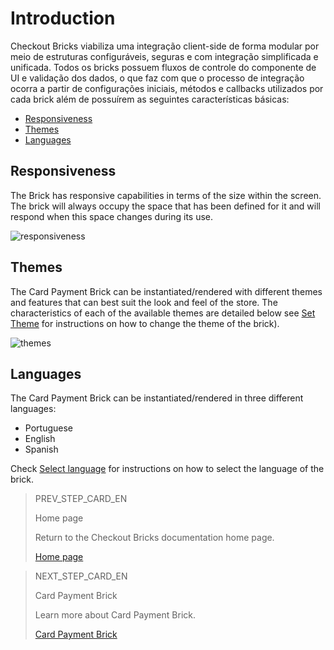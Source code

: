 # Introduction

Checkout Bricks viabiliza uma integração client-side de forma modular por meio de estruturas configuráveis, seguras e com integração simplificada e unificada. Todos os bricks possuem fluxos de controle do componente de UI e validação dos dados, o que faz com que o processo de integração ocorra a partir de configurações iniciais, métodos e callbacks utilizados por cada brick além de possuírem as seguintes características básicas:

* [Responsiveness](https://www.mercadopago[FAKER][URL][DOMAIN]/developers/pt/docs/checkout-bricks-beta/introduction#bookmark_responsiveness)
* [Themes](https://www.mercadopago[FAKER][URL][DOMAIN]/developers/pt/docs/checkout-bricks-beta/introduction#bookmark_themes)
* [Languages](https://www.mercadopago[FAKER][URL][DOMAIN]/developers/pt/docs/checkout-bricks-beta/introduction#bookmark_languages)

## Responsiveness

The Brick has responsive capabilities in terms of the size within the screen. The brick will always occupy the space that has been defined for it and will respond when this space changes during its use.

![responsiveness](checkout-bricks/responsive-theme-pt.gif)

## Themes

The Card Payment Brick can be instantiated/rendered with different themes and features that can best suit the look and feel of the store. The characteristics of each of the available themes are detailed below see [Set Theme](/developers/en/docs/checkout-bricks/additional-customization-beta/set-theme) for instructions on how to change the theme of the brick).

![themes](checkout-bricks/themes-paymentcard-pt.png)

## Languages

The Card Payment Brick can be instantiated/rendered in three different languages:

* Portuguese
* English 
* Spanish

Check [Select language](/developers/en/docs/checkout-bricks-beta/additional-customization/select-language) for instructions on how to select the language of the brick. 

> PREV_STEP_CARD_EN
>
> Home page
>
> Return to the Checkout Bricks documentation home page.
>
> [Home page](/developers/en/docs/checkout-bricks-beta/landing)

> NEXT_STEP_CARD_EN
>
> Card Payment Brick
>
> Learn more about Card Payment Brick.
>
> [Card Payment Brick](/developers/en/docs/checkout-bricks-beta/card-payment-brick)
